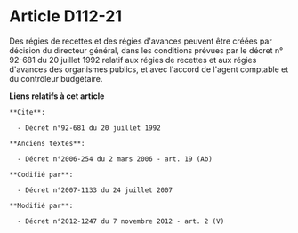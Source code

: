 # Article D112-21

Des régies de recettes et des régies d'avances peuvent être créées par décision du directeur général, dans les conditions
prévues par le décret n° 92-681 du 20 juillet 1992 relatif aux régies de recettes et aux régies d'avances des organismes
publics, et avec l'accord de l'agent comptable et du contrôleur budgétaire.

**Liens relatifs à cet article**

	**Cite**:

	  - Décret n°92-681 du 20 juillet 1992

	**Anciens textes**:

	  - Décret n°2006-254 du 2 mars 2006 - art. 19 (Ab)

	**Codifié par**:

	  - Décret n°2007-1133 du 24 juillet 2007

	**Modifié par**:

	  - Décret n°2012-1247 du 7 novembre 2012 - art. 2 (V)
